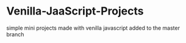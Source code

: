 # Venilla-JaaScript-Projects
simple mini projects made with venilla javascript
added to the master branch
